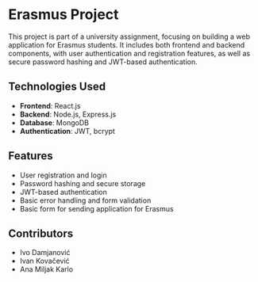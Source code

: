 # Erasmus Project

This project is part of a university assignment, focusing on building a web application for Erasmus students. It includes both frontend and backend components, with user authentication and registration features, as well as secure password hashing and JWT-based authentication.

## Technologies Used

- **Frontend**: React.js
- **Backend**: Node.js, Express.js
- **Database**: MongoDB
- **Authentication**: JWT, bcrypt

## Features

- User registration and login
- Password hashing and secure storage
- JWT-based authentication
- Basic error handling and form validation
- Basic form for sending application for Erasmus

## Contributors
- Ivo Damjanović
- Ivan Kovačević
- Ana Miljak Karlo

